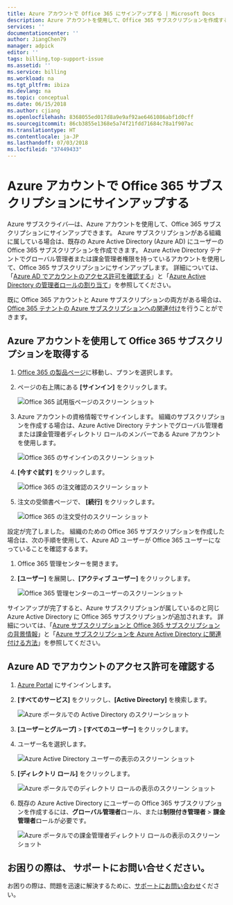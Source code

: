 ```yaml
---
title: Azure アカウントで Office 365 にサインアップする | Microsoft Docs
description: Azure アカウントを使用して、Office 365 サブスクリプションを作成する方法を説明します
services: ''
documentationcenter: ''
author: JiangChen79
manager: adpick
editor: ''
tags: billing,top-support-issue
ms.assetid: ''
ms.service: billing
ms.workload: na
ms.tgt_pltfrm: ibiza
ms.devlang: na
ms.topic: conceptual
ms.date: 06/15/2018
ms.author: cjiang
ms.openlocfilehash: 8368055ed017d8a9e9af92ae6461086abf1d0cff
ms.sourcegitcommit: 86cb3855e1368e5a74f21fdd71684c78a1f907ac
ms.translationtype: HT
ms.contentlocale: ja-JP
ms.lasthandoff: 07/03/2018
ms.locfileid: "37449433"
---
```

# <a name="sign-up-for-an-office-365-subscription-with-your-azure-account"></a>Azure アカウントで Office 365 サブスクリプションにサインアップする
Azure サブスクライバ―は、Azure アカウントを使用して、Office 365 サブスクリプションにサインアップできます。 Azure サブスクリプションがある組織に属している場合は、既存の Azure Active Directory (Azure AD) にユーザーの Office 365 サブスクリプションを作成できます。 Azure Active Directory テナントでグローバル管理者または課金管理者権限を持っているアカウントを使用して、Office 365 サブスクリプションにサインアップします。 詳細については、「[Azure AD でアカウントのアクセス許可を確認する](#RoleInAzureAD)」と「[Azure Active Directory の管理者ロールの割り当て](../active-directory/users-groups-roles/directory-assign-admin-roles.md)」を参照してください。

既に Office 365 アカウントと Azure サブスクリプションの両方がある場合は、[Office 365 テナントの Azure サブスクリプションへの関連付け](billing-add-office-365-tenant-to-azure-subscription.md)を行うことができます。

## <a name="get-an-office-365-subscription-by-using-your-azure-account"></a>Azure アカウントを使用して Office 365 サブスクリプションを取得する

1. [Office 365 の製品ページ](https://products.office.com/business)に移動し、プランを選択します。
2. ページの右上隅にある **[サインイン]** をクリックします。

    ![Office 365 試用版ページのスクリーン ショット](./media/billing-use-existing-azure-account-office-365-subscription/12-office-365-trial-page.png)
3. Azure アカウントの資格情報でサインインします。 組織のサブスクリプションを作成する場合は、Azure Active Directory テナントでグローバル管理者または課金管理者ディレクトリ ロールのメンバーである Azure アカウントを使用します。

    ![Office 365 のサインインのスクリーン ショット](./media/billing-use-existing-azure-account-office-365-subscription/13-office-365-sign-in.png)
4. **[今すぐ試す]** をクリックします。

    ![Office 365 の注文確認のスクリーン ショット](./media/billing-use-existing-azure-account-office-365-subscription/14-office-365-confirm-your-order.png)
5. 注文の受領書ページで、 **[続行]** をクリックします。

    ![Office 365 の注文受付のスクリーン ショット](./media/billing-use-existing-azure-account-office-365-subscription/15-office-365-order-receipt.png)

設定が完了しました。 組織のための Office 365 サブスクリプションを作成した場合は、次の手順を使用して、Azure AD ユーザーが Office 365 ユーザーになっていることを確認するます。

1. Office 365 管理センターを開きます。
2. **[ユーザー]** を展開し、**[アクティブ ユーザー]** をクリックします。

    ![Office 365 管理センターのユーザーのスクリーンショット](./media/billing-use-existing-azure-account-office-365-subscription/16-office-365-admin-center-users.png)

サインアップが完了すると、Azure サブスクリプションが属しているのと同じ Azure Active Directory に Office 365 サブスクリプションが追加されます。 詳細については、「[Azure サブスクリプションと Office 365 サブスクリプションの背景情報](billing-use-existing-office-365-account-azure-subscription.md#more-about-subs)」と「[Azure サブスクリプションを Azure Active Directory に関連付ける方法](../active-directory/fundamentals/active-directory-how-subscriptions-associated-directory.md)」を参照してください。

## <a id="RoleInAzureAD"></a>Azure AD でアカウントのアクセス許可を確認する
1. [Azure Portal](https://portal.azure.com/) にサインインします。
2. **[すべてのサービス]** をクリックし、**[Active Directory]** を検索します。

    ![Azure ポータルでの Active Directory のスクリーンショット](./media/billing-use-existing-azure-account-office-365-subscription/billing-more-services-active-directory.png)
3. **[ユーザーとグループ]** > **[すべてのユーザー]** をクリックします。
4. ユーザー名を選択します。 

    ![Azure Active Directory ユーザーの表示のスクリーン ショット](./media/billing-use-existing-azure-account-office-365-subscription/billing-users-groups.png)

5. **[ディレクトリ ロール]** をクリックします。
  
    ![Azure ポータルでのディレクトリ ロールの表示のスクリーン ショット](./media/billing-use-existing-azure-account-office-365-subscription/billing-user-directory-role.png)
6.  既存の Azure Active Directory にユーザーの Office 365 サブスクリプションを作成するには、**グローバル管理者**ロール、または**制限付き管理者** > **課金管理者**ロールが必要です。

    ![Azure ポータルでの課金管理者ディレクトリ ロールの表示のスクリーン ショット](./media/billing-use-existing-azure-account-office-365-subscription/billing-directoryrole-limited.png)

## <a name="need-help-contact-support"></a>お困りの際は、 サポートにお問い合せください。
お困りの際は、問題を迅速に解決するために、[サポートにお問い合わせ](https://portal.azure.com/?#blade/Microsoft_Azure_Support/HelpAndSupportBlade)ください。 
